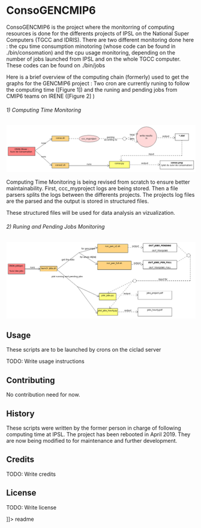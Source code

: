 # ConsoGENCMIP6

<snippet>
  <content><![CDATA[
# ${1:ConsoGENCMIP6}

ConsoGENCMIP6 is the project where the monitorring of computing resources is done for the differents projects of IPSL on the National Super Computers (TGCC and IDRIS). 
There are two different monitoring done here : the cpu time consumption minotoring (whose code can be found in ./bin/consomation) and the cpu usage monitoring, depending on the number of jobs launched from IPSL and on the whole TGCC computer. These codes can be found on ./bin/jobs


Here is a brief overview of the computing chain (formerly) used to get the graphs for the GENCMIP6 project : 
Two cron are currently runing to follow the computing time ([Figure 1]) and the runing and pending jobs from CMIP6 teams on IRENE ([Figure 2] ) 




###### 1) Computing Time Monitoring
[//]: # (A cron is launched by the from the igcmg account on TGCC. It executes the ccc_myproject and ccc_mpp commands. Their output is stored and sent to ciclad. )
![Figure 1](UML/cron_consmation_description.png?raw=true)

Computing Time Monitoring is being revised from scratch to ensure better maintainability. 
First, ccc_myproject logs are being stored. Then a file parsers splits the logs between the differents projects. The projects log files are the parsed and the output is stored in structured files. 

These structured files will be used for data analysis an vizualization.

###### 2) Runing and Pending Jobs Monitoring
[//]: # (Python scripts are executed to plot the different graphs required to manage the CPU and memory usage on the computation centers. )
![Figure 2](UML/cron_job_description.png?raw=true)

## Usage

These scripts are to be launched by crons on the ciclad server 

TODO: Write usage instructions
## Contributing
No contribution need for now. 

[//]: # (1. Fork it!
%2. Create your feature branch: `git checkout -b my-new-feature`
%3. Commit your changes: `git commit -am 'Add some feature'`
%4. Push to the branch: `git push origin my-new-feature`
%5. Submit a pull request :D ) 

## History

These scripts were written by the former person in charge of following computing time at IPSL.
The project has been rebooted in April 2019. 
They are now being modified to for maintenance and further development.


## Credits

TODO: Write credits

## License

TODO: Write license 

]]></content>
  <tabTrigger>readme</tabTrigger>
</snippet>
